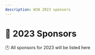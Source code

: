 ```yaml
---
description: W3A 2023 sponsors
---
```


# 🌱 2023 Sponsors

:clock1: All sponsors for 2023 will be listed here&#x20;
